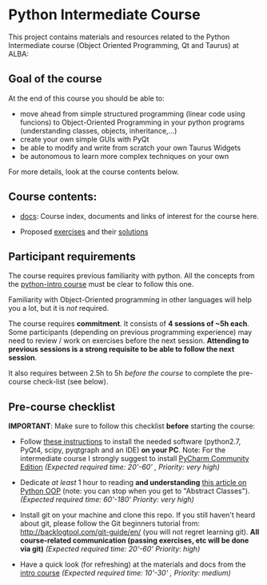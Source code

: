# Python Intermediate Course

This project contains materials and resources related to the Python Intermediate
course (Object Oriented Programming, Qt and Taurus) at ALBA:


## Goal of the course

At the end of this course you should be able to:

- move ahead from simple structured programming (linear code using funcions) to
  Object-Oriented Programming in your python programs (understanding classes, 
  objects, inheritance,...)
- create your own simple GUIs with PyQt
- be able to modify and write from scratch your own Taurus Widgets
- be autonomous to learn more complex techniques on your own

For more details, look at the course contents below.

## Course contents:

- [docs](docs): Course index, documents and links of interest for the course 
  here.

- Proposed [exercises](exercises) and their [solutions](exercises/cheat)


## Participant requirements

The course requires previous familiarity with python. All the concepts from the 
[python-intro course](https://git.cells.es/cpascual/pythoncourse-intro) must be 
clear to follow this one.

Familiarity with Object-Oriented programming in other languages will help you a 
lot, but it is *not* required.

The course requires **commitment**.  It consists of **4 sessions of ~5h each**. 
Some participants (depending on previous programming experience) may need to 
review / work on exercises before the next session.
**Attending to previous sessions is a strong requisite to be able to follow 
the next session**.

It also requires between 2.5h to 5h *before the course* to complete the 
pre-course check-list (see below).


## Pre-course checklist

**IMPORTANT**: Make sure to follow this checklist **before** starting the course:

- Follow [these instructions](https://git.cells.es/cpascual/pythoncourse-intro/blob/master/pre-course.md)
  to install the needed software (python2.7, PyQt4, scipy, pyqtgraph and an IDE) 
  **on your PC**. Note: For the intermediate course I strongly suggest to install [PyCharm Community Edition](https://www.jetbrains.com/pycharm)
  *(Expected required time: 20'-60'  , Priority: very high)*
  
- Dedicate *at least* 1 hour to reading **and understanding** [this article on
  Python OOP](https://jeffknupp.com/blog/2014/06/18/improve-your-python-python-classes-and-object-oriented-programming/)
  (note: you can stop when you get to "Abstract Classes"). 
  *(Expected required time: 60'-180' Priority: very high)*
  
- Install git on your machine and clone this repo. If you still haven't heard 
  about git, please follow the Git beginners tutorial from: 
  http://backlogtool.com/git-guide/en/ (you will not regret learning git).
  **All course-related communication (passing exercises, etc will be done via 
  git)**
  *(Expected required time: 20'-60' Priority: high)*

- Have a quick look (for refreshing) at the materials and docs from the 
  [intro course](https://git.cells.es/cpascual/pythoncourse-intro)
  *(Expected required time: 10'-30' , Priority: medium)*

